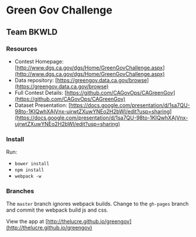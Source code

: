 # Green Gov Challenge
## Team BKWLD

### Resources
* Contest Homepage: [http://www.dgs.ca.gov/dgs/Home/GreenGovChallenge.aspx](http://www.dgs.ca.gov/dgs/Home/GreenGovChallenge.aspx)
* Data repository: [https://greengov.data.ca.gov/browse](https://greengov.data.ca.gov/browse)
* Full Contest Details: [https://github.com/CAGovOps/CAGreenGov](https://github.com/CAGovOps/CAGreenGov)
* Dataset Presentation: [https://docs.google.com/presentation/d/1sa7QU-98to-1KIQwhXAjVnx-ujrwtZXuwYNEo2H2bWI/edit?usp=sharing](https://docs.google.com/presentation/d/1sa7QU-98to-1KIQwhXAjVnx-ujrwtZXuwYNEo2H2bWI/edit?usp=sharing)

### Install
Run:
* `bower install`
* `npm install`
* `webpack -w`

### Branches
The `master` branch ignores webpack builds. Change to the `gh-pages` branch and commit the webpack build js and css.

View the app at [http://thelucre.github.io/greengov](http://thelucre.github.io/greengov)
